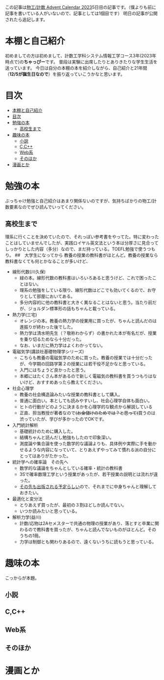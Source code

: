この記事は[物工/計数 Advent Calendar 2023](https://adventar.org/calendars/9604)5日目の記事です。（僕よりも前に記事を書いている人がいないので、記事としては1個目です）
明日の記事が公開されたら追記します。

# 本棚と自己紹介
初めましての方は初めまして、計数工学科システム情報工学コース3年(2023年時点で)の**ちゃっぴー**です。
普段は実験に出席したりとありきたりな学生生活を送っています。
今日は自分の本棚の本を紹介しながら、自己紹介と21年間（**12/5が誕生日なので**）を振り返っていこうかなと思います。

# 目次
- [本棚と自己紹介](#本棚と自己紹介)
- [目次](#目次)
- [勉強の本](#勉強の本)
  - [高校生まで](#高校生まで)
- [趣味の本](#趣味の本)
  - [小説](#小説)
  - [C,C++](#cc)
  - [Web系](#web系)
  - [そのほか](#そのほか)
- [漫画とか](#漫画とか)

# 勉強の本
ぶっちゃけ勉強と自己紹介はあまり関係ないのですが、気持ちばかりの物工/計数要素なのでぜひ読んでいってください。
## 高校生まで
理系に行くことを決めていたので、それっぽい参考書をやってた。特に変わったことはしていませんでしたが、実践ロイヤル英文法という本は分厚さに見合ってしっかりとした内容（多分）なので、まだ持っている。TOEFL勉強で使うつもり。
##　大学生になってから
教養の授業の教科書がほとんど。教養の授業なら教科書なくても何とかなることが多いけど、
- 線形代数(川久保)
  - 緑の本。線形代数の教科書はいろいろあると思うけど、これで困ったことはない。
  - 理系の勉強をしている限り、線形代数はどこでも効いてくるので、お守りとして部屋においてある。
  - 多分内容的に他の教科書と大きく異なることはないと思う。当たり前だが、ジョルダン標準形の話もちゃんと載っている。
- 熱力学(三宅)
  - オレンジの本。教養の熱力学の授業用に買ったが、ちゃんと読んだのは進振りが終わった後でした。
  - 熱力学は清水明先生（？敬称わからず）の書かれた本が有名だが、授業を乗り切るためなら十分だった。
  - なお、いまだに熱力学はよくわかってない。
- 電磁気学(講談社基礎物理学シリーズ)
  - こちらも教養の電磁気学のために買った。教養の授業では十分だったが、今学期の回路学第２の授業には若干役不足かなと思っている。
  - 入門にはちょうど良かったと思う。
  - 本郷にはたくさん本があるので新しく電磁気の教科書を買うつもりはないけど、おすすめあったら教えてください。
- 社会心理学
  - 教養の社会構造論みたいな授業の教科書として購入。
  - 普通に面白い。本としても読みやすいし、社会心理学自体も面白い。
  - ヒトの行動がどのように決まるかを心理学的な観点から解説している
  - 正直、担当教授が著者なので~~(お金儲けのためでは？と思って)~~買うのは渋っていたが、学びが多かったのでOKです。
- 入門統計解析
  - 基礎統計のために購入した。
  - 結構ちゃんと読んだし勉強もしたので印象深い。
  - 測度論や集合論を使った数学的な議論よりも、具体例や実際に手を動かせるような内容になっていて、とりあえずやってみて慣れる派の自分にとってはありがたかった。
- 統計学への確率論　その先へ
  - 数学的な議論をちゃんとしている確率・統計の教科書
  - 3Sで確率数理工学という授業があったが、若干授業の説明とは流れが違った。
  - [その先も出版される予定らしい](https://x.com/waseda_smzlab/status/1710482149231481262?s=20)ので、それまでに中身ちゃんと理解しておきたい。
- 最適化と変分法
  - とりあえず買ったが、最初の３割ほどしか読んでない。
  - いつか読みたいと思っている。
- 解析力学(益川)
  - 計数/応物は2Aセメスターで共通の物理の授業があり、落とすと卒業に関わるので教科書を買ったが、ちゃんと読んでないものがほとんど。そのうちの1冊。
  - 力学は制御とも関わりあるので、遠くないうちに読もうと思っている。

# 趣味の本 
こっからが本題。
## 小説
## C,C++
## Web系
## そのほか
# 漫画とか
